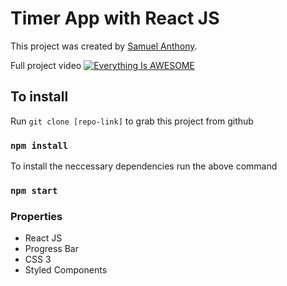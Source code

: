 # Timer App with React JS 

This project was created by [Samuel Anthony](https://twitter.com/sam1an).

Full project video
[![Everything Is AWESOME](https://yt-embed.herokuapp.com/embed?v=StTqXEQ2l-Y)](https://www.youtube.com/watch?v=StTqXEQ2l-Y "Everything Is AWESOME")

## To install

Run `git clone [repo-link]` to grab this project from github

### `npm install`

To install the neccessary dependencies run the above command

### `npm start`

### Properties

- React JS
- Progress Bar
- CSS 3
- Styled Components